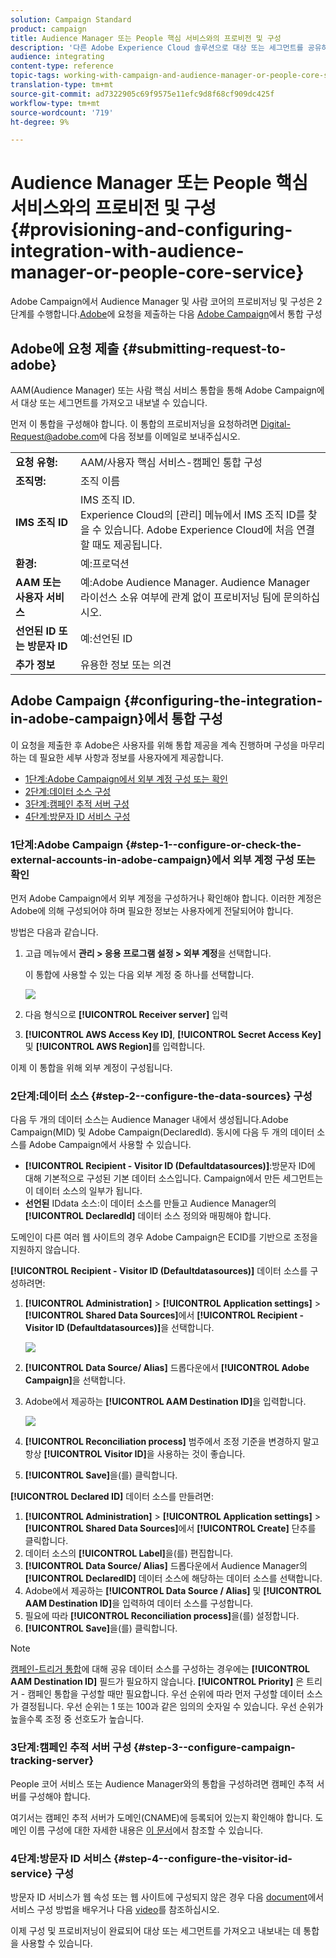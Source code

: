 ```yaml
---
solution: Campaign Standard
product: campaign
title: Audience Manager 또는 People 핵심 서비스와의 프로비전 및 구성
description: '다른 Adobe Experience Cloud 솔루션으로 대상 또는 세그먼트를 공유하기 시작하기 위해 Audience Manager/사람 핵심 서비스 통합을 구성하는 방법에 대해 알아보십시오. '
audience: integrating
content-type: reference
topic-tags: working-with-campaign-and-audience-manager-or-people-core-service
translation-type: tm+mt
source-git-commit: ad7322905c69f9575e11efc9d8f68cf909dc425f
workflow-type: tm+mt
source-wordcount: '719'
ht-degree: 9%

---
```



# Audience Manager 또는 People 핵심 서비스와의 프로비전 및 구성{#provisioning-and-configuring-integration-with-audience-manager-or-people-core-service}

Adobe Campaign에서 Audience Manager 및 사람 코어의 프로비저닝 및 구성은 2단계를 수행합니다.[Adobe](#submitting-request-to-adobe)에 요청을 제출하는 다음 [Adobe Campaign](#configuring-the-integration-in-adobe-campaign)에서 통합 구성

## Adobe에 요청 제출 {#submitting-request-to-adobe}

AAM(Audience Manager) 또는 사람 핵심 서비스 통합을 통해 Adobe Campaign에서 대상 또는 세그먼트를 가져오고 내보낼 수 있습니다.

먼저 이 통합을 구성해야 합니다. 이 통합의 프로비저닝을 요청하려면 [Digital-Request@adobe.com](mailto:Digital-Request@adobe.com)에 다음 정보를 이메일로 보내주십시오.

<table> 
 <tbody> 
  <tr> 
   <td> <strong>요청 유형:</strong><br /> </td> 
   <td> AAM/사용자 핵심 서비스-캠페인 통합 구성 </td> 
  </tr> 
  <tr> 
   <td> <strong>조직명:</strong><br /> </td> 
   <td> 조직 이름 </td> 
  </tr> 
  <tr> 
   <td> <strong>IMS 조직 ID</strong><br /> </td> 
   <td> IMS 조직 ID. <br> Experience Cloud의 [관리] 메뉴에서 IMS 조직 ID를 찾을 수 있습니다. Adobe Experience Cloud에 처음 연결할 때도 제공됩니다. </td> 
  </tr> 
  <tr> 
   <td> <strong>환경:</strong><br /> </td> 
   <td> 예:프로덕션 </td> 
  </tr> 
  <tr> 
   <td> <strong>AAM 또는 사용자 서비스</strong><br /> </td> 
   <td> 예:Adobe Audience Manager. Audience Manager 라이선스 소유 여부에 관계 없이 프로비저닝 팀에 문의하십시오.</td> 
  </tr> 
  <tr> 
   <td> <strong>선언된 ID 또는 방문자 ID</strong><br /> </td> 
   <td> 예:선언된 ID </td> 
  </tr> 
  <tr> 
   <td> <strong>추가 정보</strong><br /> </td> 
   <td> 유용한 정보 또는 의견 </td> 
  </tr> 
 </tbody> 
</table>

## Adobe Campaign {#configuring-the-integration-in-adobe-campaign}에서 통합 구성

이 요청을 제출한 후 Adobe은 사용자를 위해 통합 제공을 계속 진행하며 구성을 마무리하는 데 필요한 세부 사항과 정보를 사용자에게 제공합니다.

* [1단계:Adobe Campaign에서 외부 계정 구성 또는 확인](#step-1--configure-or-check-the-external-accounts-in-adobe-campaign)
* [2단계:데이터 소스 구성](#step-2--configure-the-data-sources)
* [3단계:캠페인 추적 서버 구성](#step-3--configure-campaign-tracking-server)
* [4단계:방문자 ID 서비스 구성](#step-4--configure-the-visitor-id-service)

### 1단계:Adobe Campaign {#step-1--configure-or-check-the-external-accounts-in-adobe-campaign}에서 외부 계정 구성 또는 확인

먼저 Adobe Campaign에서 외부 계정을 구성하거나 확인해야 합니다. 이러한 계정은 Adobe에 의해 구성되어야 하며 필요한 정보는 사용자에게 전달되어야 합니다.

방법은 다음과 같습니다.

1. 고급 메뉴에서 **관리 > 응용 프로그램 설정 > 외부 계정**&#x200B;을 선택합니다.

   이 통합에 사용할 수 있는 다음 외부 계정 중 하나를 선택합니다.

   ![](assets/integration_aam_1.png)

1. 다음 형식으로 **[!UICONTROL Receiver server]** 입력
1. **[!UICONTROL AWS Access Key ID]**, **[!UICONTROL Secret Access Key]** 및 **[!UICONTROL AWS Region]**&#x200B;를 입력합니다.

이제 이 통합을 위해 외부 계정이 구성됩니다.

### 2단계:데이터 소스 {#step-2--configure-the-data-sources} 구성

다음 두 개의 데이터 소스는 Audience Manager 내에서 생성됩니다.Adobe Campaign(MID) 및 Adobe Campaign(DeclaredId). 동시에 다음 두 개의 데이터 소스를 Adobe Campaign에서 사용할 수 있습니다.

* **[!UICONTROL Recipient - Visitor ID (Defaultdatasources)]**:방문자 ID에 대해 기본적으로 구성된 기본 데이터 소스입니다. Campaign에서 만든 세그먼트는 이 데이터 소스의 일부가 됩니다.
* **선언된** IDdata 소스:이 데이터 소스를 만들고 Audience Manager의  **[!UICONTROL DeclaredId]** 데이터 소스 정의와 매핑해야 합니다.

도메인이 다른 여러 웹 사이트의 경우 Adobe Campaign은 ECID를 기반으로 조정을 지원하지 않습니다.

**[!UICONTROL Recipient - Visitor ID (Defaultdatasources)]** 데이터 소스를 구성하려면:

1. **[!UICONTROL Administration]** > **[!UICONTROL Application settings]** > **[!UICONTROL Shared Data Sources]**&#x200B;에서 **[!UICONTROL Recipient - Visitor ID (Defaultdatasources)]**&#x200B;을 선택합니다.

   ![](assets/integration_aam_2.png)

1. **[!UICONTROL Data Source/ Alias]** 드롭다운에서 **[!UICONTROL Adobe Campaign]**&#x200B;을 선택합니다.
1. Adobe에서 제공하는 **[!UICONTROL AAM Destination ID]**&#x200B;을 입력합니다.

   ![](assets/integration_aam_3.png)

1. **[!UICONTROL Reconciliation process]** 범주에서 조정 기준을 변경하지 말고 항상 **[!UICONTROL Visitor ID]**&#x200B;을 사용하는 것이 좋습니다.
1. **[!UICONTROL Save]**&#x200B;을(를) 클릭합니다.

**[!UICONTROL Declared ID]** 데이터 소스를 만들려면:

1. **[!UICONTROL Administration]** > **[!UICONTROL Application settings]** > **[!UICONTROL Shared Data Sources]**&#x200B;에서 **[!UICONTROL Create]** 단추를 클릭합니다.
1. 데이터 소스의 **[!UICONTROL Label]**&#x200B;을(를) 편집합니다.
1. **[!UICONTROL Data Source/ Alias]** 드롭다운에서 Audience Manager의 **[!UICONTROL DeclaredID]** 데이터 소스에 해당하는 데이터 소스를 선택합니다.
1. Adobe에서 제공하는 **[!UICONTROL Data Source / Alias]** 및 **[!UICONTROL AAM Destination ID]**&#x200B;을 입력하여 데이터 소스를 구성합니다.
1. 필요에 따라 **[!UICONTROL Reconciliation process]**&#x200B;을(를) 설정합니다.
1. **[!UICONTROL Save]**&#x200B;을(를) 클릭합니다.

>[!NOTE]
>
>[캠페인-트리거 통합](../../integrating/using/configuring-triggers-in-experience-cloud.md)에 대해 공유 데이터 소스를 구성하는 경우에는 **[!UICONTROL AAM Destination ID]** 필드가 필요하지 않습니다. **[!UICONTROL Priority]** 은 트리거 - 캠페인 통합을 구성할 때만 필요합니다. 우선 순위에 따라 먼저 구성할 데이터 소스가 결정됩니다. 우선 순위는 1 또는 100과 같은 임의의 숫자일 수 있습니다. 우선 순위가 높을수록 조정 중 선호도가 높습니다.

### 3단계:캠페인 추적 서버 구성 {#step-3--configure-campaign-tracking-server}

People 코어 서비스 또는 Audience Manager와의 통합을 구성하려면 캠페인 추적 서버를 구성해야 합니다.

여기서는 캠페인 추적 서버가 도메인(CNAME)에 등록되어 있는지 확인해야 합니다. 도메인 이름 구성에 대한 자세한 내용은 [이 문서](https://helpx.adobe.com/kr/campaign/kb/domain-name-delegation.html)에서 참조할 수 있습니다.

### 4단계:방문자 ID 서비스 {#step-4--configure-the-visitor-id-service} 구성

방문자 ID 서비스가 웹 속성 또는 웹 사이트에 구성되지 않은 경우 다음 [document](https://docs.adobe.com/content/help/en/id-service/using/implementation/setup-aam-analytics.html)에서 서비스 구성 방법을 배우거나 다음 [video](https://helpx.adobe.com/marketing-cloud/how-to/email-marketing.html#step-two)를 참조하십시오.

이제 구성 및 프로비저닝이 완료되어 대상 또는 세그먼트를 가져오고 내보내는 데 통합을 사용할 수 있습니다.
